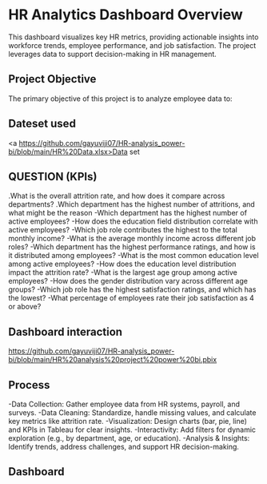 # HR Analytics Dashboard Overview
This dashboard visualizes key HR metrics, providing actionable insights into workforce trends, employee performance, and job satisfaction. The project leverages data to support decision-making in HR management.



## Project Objective
The primary objective of this project is to analyze employee data to:
## Dateset used 
<a https://github.com/gayuviji07/HR-analysis_power-bi/blob/main/HR%20Data.xlsx>Data set</a>

## QUESTION (KPIs)

.What is the overall attrition rate, and how does it compare across departments?
.Which department has the highest number of attritions, and what might be the reason
-Which department has the highest number of active employees?
-How does the education field distribution correlate with active employees?
-Which job role contributes the highest to the total monthly income?
-What is the average monthly income across different job roles?
-Which department has the highest performance ratings, and how is it distributed among employees?
-What is the most common education level among active employees?
-How does the education level distribution impact the attrition rate?
-What is the largest age group among active employees?
-How does the gender distribution vary across different age groups?
-Which job role has the highest satisfaction ratings, and which has the lowest?
-What percentage of employees rate their job satisfaction as 4 or above?

## Dashboard interaction
https://github.com/gayuviji07/HR-analysis_power-bi/blob/main/HR%20analysis%20project%20power%20bi.pbix

## Process
-Data Collection: Gather employee data from HR systems, payroll, and surveys.
-Data Cleaning: Standardize, handle missing values, and calculate key metrics like attrition rate.
-Visualization: Design charts (bar, pie, line) and KPIs in Tableau for clear insights.
-Interactivity: Add filters for dynamic exploration (e.g., by department, age, or education).
-Analysis & Insights: Identify trends, address challenges, and support HR decision-making.

## Dashboard 
